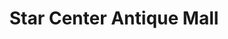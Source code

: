 ---
title: "Star Center Antique Mall"
url: /snohomish/star-center-antique-mall/
shop: Antiquitäten
---